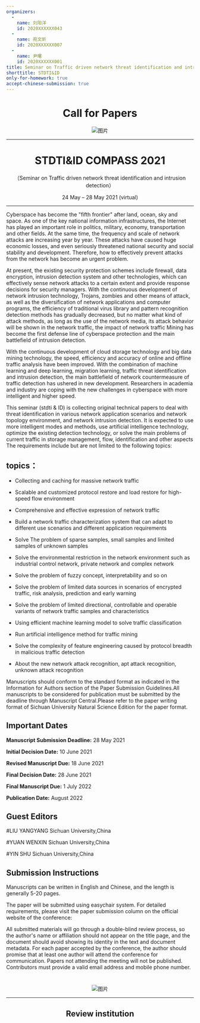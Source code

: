 ```yaml
---
organizers:
  -
    name: 刘阳洋
    id: 2020XXXXXX043
  -
    name: 苑文昕
    id: 2020XXXXXX007
  -
    name: 尹曙
    id: 2020XXXXXX001
title: Seminar on Traffic driven network threat identification and intrusion detection
shorttitle: STDTI&ID
only-for-homework: true
accept-chinese-submission: true
---
```



<div align=center markdown=1>

# Call for Papers

![图片](https://raw.githubusercontent.com/xiaowang-0209/cfp/xiaowang-0209-patch-1/cfp/hehe.jpg)

---

# STDTI&ID COMPASS 2021

（Seminar on Traffic driven network threat identification and intrusion detection）

24 May – 28 May 2021 (virtual)

</div>

---


Cyberspace has become the "fifth frontier" after land, ocean, sky and space. As one of the key national information infrastructures, the Internet has played an important role in politics, military, economy, transportation and other fields. At the same time, the frequency and scale of network attacks are increasing year by year. These attacks have caused huge economic losses, and even seriously threatened national security and social stability and development. Therefore, how to effectively prevent attacks from the network has become an urgent problem.

At present, the existing security protection schemes include firewall, data encryption, intrusion detection system and other technologies, which can effectively sense network attacks to a certain extent and provide response decisions for security managers. With the continuous development of network intrusion technology, Trojans, zombies and other means of attack, as well as the diversification of network applications and computer programs, the efficiency of traditional virus library and pattern recognition detection methods has gradually decreased, but no matter what kind of attack methods, as long as the use of the network media, its attack behavior will be shown in the network traffic, the impact of network traffic Mining has become the first defense line of cyberspace protection and the main battlefield of intrusion detection.

With the continuous development of cloud storage technology and big data mining technology, the speed, efficiency and accuracy of online and offline traffic analysis have been improved. With the combination of machine learning and deep learning, migration learning, traffic threat identification and intrusion detection, the main battlefield of network countermeasure of traffic detection has ushered in new development. Researchers in academia and industry are coping with the new challenges in cyberspace with more intelligent and higher speed.

This seminar (stdti & ID) is collecting original technical papers to deal with threat identification in various network application scenarios and network topology environment, and network intrusion detection. It is expected to use more intelligent modes and methods, use artificial intelligence technology, optimize the existing detection technology, or solve the main problems of current traffic in storage management, flow, identification and other aspects The requirements include but are not limited to the following topics:


## topics：

* Collecting and caching for massive network traffic

* Scalable and customized protocol restore and load restore for high-speed flow environment

* Comprehensive and effective expression of network traffic

* Build a network traffic characterization system that can adapt to different use scenarios and different application requirements

* Solve The problem of sparse samples, small samples and limited samples of unknown samples

* Solve the environmental restriction in the network environment such as industrial control network, private network and complex network

* Solve the problem of fuzzy concept, interpretability and so on

* Solve the problem of limited data sources in scenarios of encrypted traffic, risk analysis, prediction and early warning

* Solve the problem of limited directional, controllable and operable variants of network traffic samples and characteristics

* Using efficient machine learning model to solve traffic classification

* Run artificial intelligence method for traffic mining

* Solve the complexity of feature engineering caused by protocol breadth in malicious traffic detection

* About the new network attack recognition, apt attack recognition, unknown attack recognition

Manuscripts should conform to the standard format as indicated in the Information for Authors section of the Paper Submission Guidelines.All manuscripts to be considered for publication must be submitted by the deadline through Manuscript Central.Please refer to the paper writing format of Sichuan University Natural Science Edition for the paper format.

## Important Dates


**Manuscript Submission Deadline:**  28 May 2021

**Initial Decision Date:**  10  June 2021

**Revised Manuscript Due:**  18 June 2021

**Final Decision Date:**  28 June 2021

**Final Manuscript Due:**  1 July 2022

**Publication Date:**  August 2022

## Guest Editors

#LIU YANGYANG
Sichuan University,China

#YUAN WENXIN
Sichuan University,China

#YIN SHU
Sichuan University,China

## Submission Instructions

Manuscripts can be written in English and Chinese, and the length is generally 5-20 pages.

The paper will be submitted using easychair system. For detailed requirements, please visit the paper submission column on the official website of the conference:

All submitted materials will go through a double-blind review process, so the author's name or affiliation should not appear on the title page, and the document should avoid showing its identity in the text and document metadata. For each paper accepted by the conference, the author should promise that at least one author will attend the conference for communication. Papers not attending the meeting will not be published. Contributors must provide a valid email address and mobile phone number.

<div align=center markdown=1>

#

![图片](https://raw.githubusercontent.com/xiaowang-0209/cfp/main/cfp/cyber.png)

---

## Review institution

</div>
